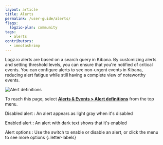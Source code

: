 ```yaml
---
layout: article
title: Alerts
permalink: /user-guide/alerts/
flags:
  logzio-plan: community
tags:
  - alerts
contributors:
  - imnotashrimp
---
```


Logz.io alerts are based on a search query in Kibana.
By customizing alerts and setting threshold levels,
you can ensure that you're notified of critical events.
You can configure alerts to see non-urgent events in Kibana,
reducing alert fatigue while still having a complete view of noteworthy events.

![Alert definitions](https://dytvr9ot2sszz.cloudfront.net/logz-docs/alerts/alerts--alert-definitions-annotated.png)

To reach this page,
select [**Alerts & Events > Alert definitions**](https://app.logz.io/#/dashboard/triggers/alert-definitions)
from the top menu.

Disabled alert
: An alert appears as light gray when it's disabled

Enabled alert
: An alert with dark text shows that it's enabled

Alert options
: Use the switch to enable or disable an alert, or click the menu to see more options
{:.letter-labels}
